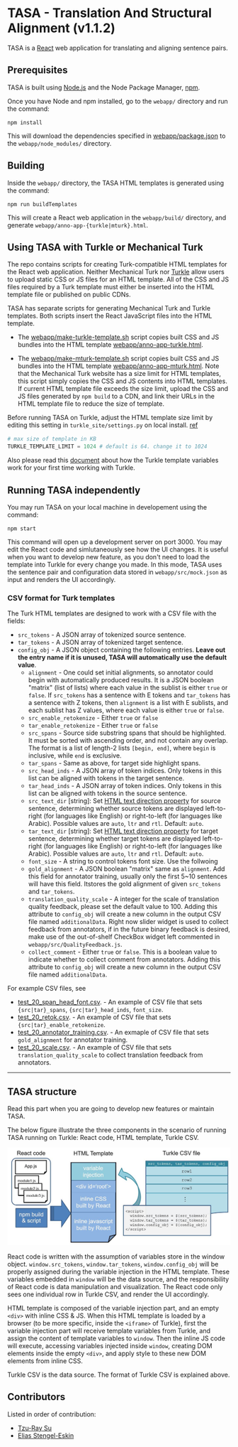 # TASA - Translation And Structural Alignment (v1.1.2)

TASA is a [React](https://reactjs.org) web application for translating
and aligning sentence pairs.

## Prerequisites

TASA is built using [Node.js](https://nodejs.org/en/) and the Node
Package Manager, [npm](https://docs.npmjs.com).

Once you have Node and npm installed, go to the `webapp/` directory
and run the command:

    npm install

This will download the dependencies specified in
[webapp/package.json](webapp/package.json) to the
`webapp/node_modules/` directory.

## Building

Inside the `webapp/` directory, the TASA HTML templates is generated
using the command:

    npm run buildTemplates

This will create a React web application in the `webapp/build/`
directory, and generate `webapp/anno-app-{turkle|mturk}.html`.

## Using TASA with Turkle or Mechanical Turk

The repo contains scripts for creating Turk-compatible HTML templates
for the React web application.  Neither Mechanical Turk nor
[Turkle](https://github.com/hltcoe/turkle) allow users to upload
static CSS or JS files for an HTML template.  All of the CSS and JS
files required by a Turk template must either be inserted into the
HTML template file or published on public CDNs.

TASA has separate scripts for generating
Mechanical Turk and Turkle templates.  Both scripts insert the
React JavaScript files  into the HTML template.

- The [webapp/make-turkle-template.sh](webapp/make-turkle-template.sh)
  script copies built CSS and JS bundles into the HTML template
  [webapp/anno-app-turkle.html](webapp/anno-app-turkle.html).

- The [webapp/make-mturk-template.sh](webapp/make-mturk-template.sh)
  script copies built CSS and JS bundles into the HTML template
  [webapp/anno-app-mturk.html](webapp/anno-app-mturk.html).
  Note that the Mechanical Turk website has a size limit for HTML
  templates, this script simply copies the CSS and JS contents into 
  HTML templates. If current HTML template file exceeds the size limit, 
  upload the CSS and JS files generated by `npm build` to a CDN, 
  and link their URLs in the HTML template file to reduce the size of 
  template.

Before running TASA on Turkle, adjust the HTML template size limit
by editing this setting in `turkle_site/settings.py` on local install. [ref](https://gitlab.hltcoe.jhu.edu/research/turkle/issues/217)
```python
# max size of template in KB
TURKLE_TEMPLATE_LIMIT = 1024 # default is 64. change it to 1024
```
Also please read this [document](https://github.com/hltcoe/turkle/blob/master/docs/TEMPLATE-GUIDE.md) 
about how the Turkle template variables work for your first time working with Turkle.

## Running TASA independently

You may run TASA on your local machine in developement using the command:

    npm start

This command will open up a development server on port 3000. You may edit the 
React code and simlutaneously see how the UI changes. It is useful when you want
to develop new feature, as you don't need to load the template into Turkle for 
every change you made. In this mode, TASA uses the sentence pair and configuration
 data stored in `webapp/src/mock.json` as input and renders the UI accordingly. 


### CSV format for Turk templates

The Turk HTML templates are designed to work with a CSV file with the
fields:

- `src_tokens` - A JSON array of tokenized source sentence. 
- `tar_tokens` - A JSON array of tokenized target sentence. 
- `config_obj` - A JSON object containing the following entries. 
  **Leave out the entry name if it is unused, TASA will automatically use the default value**.
  - `alignment` - One could set initial alignments, so annotator could 
    begin with automatically produced results. It is a JSON boolean 
    "matrix" (list of lists) where each value in the sublist is either 
    `true` or `false`.  If `src_tokens` has a sentence with E tokens
    and `tar_tokens` has a sentence with Z tokens, then `alignment` is a
    list with E sublists, and each sublist has Z values, where each
    value is either `true` or `false`.
  - `src_enable_retokenize` - Either `true` or `false`
  - `tar_enable_retokenize` - Either `true` or `false`
  - `src_spans` - Source side substring spans that should be highlighted.
    It must be sorted with ascending order, and not contain any overlap.
    The format is a list of length-2 lists `[begin, end]`, where `begin` is
    inclusive, while `end` is exclusive.
  - `tar_spans` - Same as above, for target side highlight spans.
  - `src_head_inds` - A JSON array of token indices. Only tokens
    in this list can be aligned with tokens in the target sentence.
  - `tar_head_inds` - A JSON array of token indices.  Only tokens
    in this list can be aligned with tokens in the source sentence.
  - `src_text_dir` [string]: Set
     [HTML text direction property](https://developer.mozilla.org/en-US/docs/Web/HTML/Global_attributes/dir)
     for source sentence, determining whether source tokens are
     displayed left-to-right (for languages like English) or
     right-to-left (for languages like Arabic).  Possible values are
     `auto`, `ltr` and `rtl`.  Default: `auto`.
  - `tar_text_dir` [string]: Set
     [HTML text direction property](https://developer.mozilla.org/en-US/docs/Web/HTML/Global_attributes/dir)
     for target sentence, determining whether target tokens are
     displayed left-to-right (for languages like English) or
     right-to-left (for languages like Arabic).  Possible values are
     `auto`, `ltr` and `rtl`.  Default: `auto`.
  - `font_size` - A string to control tokens font size. Use the follwoing 
  - `gold_alignment` - A JSON boolean "matrix" same as `alignment`. Add
    this field for annotator training, usually only the first 5~10 sentences
    will have this field. Itstores the gold alignment of given `src_tokens` 
    and `tar_tokens`. 
  - `translation_quality_scale` - A integer for the scale of translation
    quality feedback, please set the default value to 100. Adding this 
    attribute to `config_obj` will create a new column in the output CSV 
    file named `additionalData`. Right now slider widget is used to collect
    feedback from annotators, if in the future binary feedback is desired, 
    make use of the out-of-shelf CheckBox widget left commented in 
    `webapp/src/QualityFeedback.js`.
  - `collect_comment` - Either `true` or `false`. This is a boolean value
    to indicate whether to collect comment from annotators. Adding this
    attribute to `config_obj` will create a new column in the output CSV
    file named `additionalData`.


For example CSV files, see
- [test_20_span_head_font.csv](test_20_config_full.csv). - An example of CSV file
 that sets `{src|tar}_spans`, `{src|tar}_head_inds`, `font_size`.
- [test_20_retok.csv](test_20_retok.csv). - An example of CSV file that sets 
 `{src|tar}_enable_retokenize`.
- [test_20_annotator_training.csv](test_20_annotator_training.csv). - An exmaple
 of CSV file that sets `gold_alignment` for annotator training. 
- [test_20_scale.csv](test_20_scale.csv). - An example of CSV file that sets
 `translation_quality_scale` to collect translation feedback from annotators. 

-----
## TASA structure 

Read this part when you are going to develop new features or maintain TASA.

The below figure illustrate the three components in the scenario of running 
TASA running on Turkle: React code, HTML template, Turkle CSV.

![tasa structure](./figure/tasa_structure.jpg)

React code is written with the assumption of variables store in the window
object. `window.src_tokens`, `window.tar_tokens`, `window.config_obj` will be 
properly assigned during the variable injection in the HTML template. These
variables embedded in `window` will be the data source, and the responsibility
of React code is data manipulation and visualization. The React code only sees
one individual row in Turkle CSV, and render the UI accordingly.

HTML template is composed of the variable injection part, and an empty `<div>` 
with inline CSS & JS. When this HTML template is loaded by a browser (to be more 
specific, inside the `<iframe>` of Turkle), first the variable injection part 
will receive template variables from Turkle, and assign the content of template 
variables to `window`. Then the inline JS code will execute, accessing variables
injected inside `window`, creating DOM elements inside the empty `<div>`, and 
apply style to these new DOM elements from inline CSS.

Turkle CSV is the data source. The format of Turkle CSV is explained above.

## Contributors
Listed in order of contribution:
- [Tzu-Ray Su](https://github.com/ray1007)
- [Elias Stengel-Eskin](https://github.com/esteng) 

